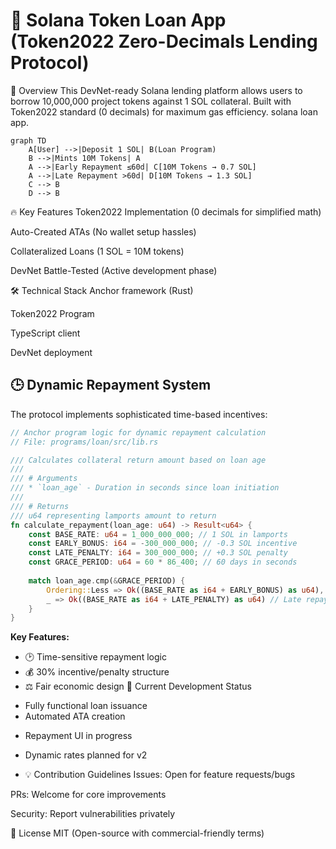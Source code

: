# 🚀 Solana Token Loan App (Token2022 Zero-Decimals Lending Protocol)
🌟 Overview
This DevNet-ready Solana lending platform allows users to borrow 10,000,000 project tokens against 1 SOL collateral. Built with Token2022 standard (0 decimals) for maximum gas efficiency.
solana loan app. 


```mermaid
graph TD
    A[User] -->|Deposit 1 SOL| B(Loan Program)
    B -->|Mints 10M Tokens| A
    A -->|Early Repayment ≤60d| C[10M Tokens → 0.7 SOL]
    A -->|Late Repayment >60d| D[10M Tokens → 1.3 SOL]
    C --> B
    D --> B
```

🔥 Key Features
Token2022 Implementation (0 decimals for simplified math)

Auto-Created ATAs (No wallet setup hassles)

Collateralized Loans (1 SOL = 10M tokens)

DevNet Battle-Tested (Active development phase)

🛠 Technical Stack
Anchor framework (Rust)

Token2022 Program

TypeScript client

DevNet deployment

## 🕒 Dynamic Repayment System

The protocol implements sophisticated time-based incentives:

```rust
// Anchor program logic for dynamic repayment calculation
// File: programs/loan/src/lib.rs

/// Calculates collateral return amount based on loan age
/// 
/// # Arguments
/// * `loan_age` - Duration in seconds since loan initiation
/// 
/// # Returns
/// u64 representing lamports amount to return
fn calculate_repayment(loan_age: u64) -> Result<u64> {
    const BASE_RATE: u64 = 1_000_000_000; // 1 SOL in lamports
    const EARLY_BONUS: i64 = -300_000_000; // -0.3 SOL incentive
    const LATE_PENALTY: i64 = 300_000_000; // +0.3 SOL penalty
    const GRACE_PERIOD: u64 = 60 * 86_400; // 60 days in seconds
    
    match loan_age.cmp(&GRACE_PERIOD) {
        Ordering::Less => Ok((BASE_RATE as i64 + EARLY_BONUS) as u64), // Early repayment bonus
        _ => Ok((BASE_RATE as i64 + LATE_PENALTY) as u64) // Late repayment penalty
    }
}
```

**Key Features:**
- 🕑 Time-sensitive repayment logic
- 💰 30% incentive/penalty structure
- ⚖️ Fair economic design
🚧 Current Development Status

+ Fully functional loan issuance
+ Automated ATA creation
- Repayment UI in progress
- Dynamic rates planned for v2

- 💡 Contribution Guidelines
Issues: Open for feature requests/bugs

PRs: Welcome for core improvements

Security: Report vulnerabilities privately

📜 License
MIT (Open-source with commercial-friendly terms)
